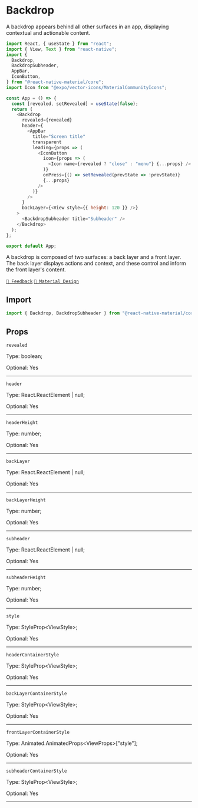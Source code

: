 # Backdrop

A backdrop appears behind all other surfaces in an app, displaying contextual and actionable content.

```js with-preview
import React, { useState } from "react";
import { View, Text } from "react-native";
import {
  Backdrop,
  BackdropSubheader,
  AppBar,
  IconButton,
} from "@react-native-material/core";
import Icon from "@expo/vector-icons/MaterialCommunityIcons";

const App = () => {
  const [revealed, setRevealed] = useState(false);
  return (
    <Backdrop
      revealed={revealed}
      header={
        <AppBar
          title="Screen title"
          transparent
          leading={props => (
            <IconButton
              icon={props => (
                <Icon name={revealed ? "close" : "menu"} {...props} />
              )}
              onPress={() => setRevealed(prevState => !prevState)}
              {...props}
            />
          )}
        />
      }
      backLayer={<View style={{ height: 120 }} />}
    >
      <BackdropSubheader title="Subheader" />
    </Backdrop>
  );
};

export default App;
```

A backdrop is composed of two surfaces: a back layer and a front layer. The back layer displays actions and context, and
these control and inform the front layer's content.

[`💬 Feedback`](https://github.com/yamankatby/react-native-material/labels/component%3A%20Backdrop)
[`🎨 Material Design`](https://material.io/components/backdrop)

## Import

```js
import { Backdrop, BackdropSubheader } from "@react-native-material/core";
```

## Props

`revealed`

Type: boolean;

Optional: Yes

---

`header`

Type: React.ReactElement | null;

Optional: Yes

---

`headerHeight`

Type: number;

Optional: Yes

---

`backLayer`

Type: React.ReactElement | null;

Optional: Yes

---

`backLayerHeight`

Type: number;

Optional: Yes

---

`subheader`

Type: React.ReactElement | null;

Optional: Yes

---

`subheaderHeight`

Type: number;

Optional: Yes

---

`style`

Type: StyleProp<ViewStyle\>;

Optional: Yes

---

`headerContainerStyle`

Type: StyleProp<ViewStyle\>;

Optional: Yes

---

`backLayerContainerStyle`

Type: StyleProp<ViewStyle\>;

Optional: Yes

---

`frontLayerContainerStyle`

Type: Animated.AnimatedProps<ViewProps\>["style"];

Optional: Yes

---

`subheaderContainerStyle`

Type: StyleProp<ViewStyle\>;

Optional: Yes

---
